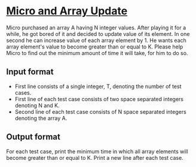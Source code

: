 # [Micro and Array Update][link]

Micro purchased an array A having N integer values. After playing it for a while, he got bored of it and decided to update value of its element. In one second he can increase value of each array element by 1. He wants each array element's value to become greater than or equal to K. Please help Micro to find out the minimum amount of time it will take, for him to do so.

## Input format

- First line consists of a single integer, T, denoting the number of test cases.
- First line of each test case consists of two space separated integers denoting N and K.
- Second line of each test case consists of N space separated integers denoting the array A.

## Output format

For each test case, print the minimum time in which all array elements will become greater than or equal to K. Print a new line after each test case.

[link]: https://www.hackerearth.com/practice/data-structures/arrays/1-d/practice-problems/algorithm/micro-and-array-update/
